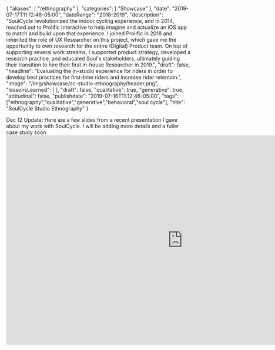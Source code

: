 {
   "aliases": [
     "/ethnography"
   ],
   "categories": [
      "Showcase"
   ],
   "date": "2019-07-17T11:12:46-05:00",
   "dateRange": "2018-2019",
   "description": "SoulCycle revolutionized the indoor cycling experience, and in 2014, reached out to Prolific Interactive to help imagine and actualize an iOS app to match and build upon that experience. I joined Prolific in 2018 and inherited the role of UX Researcher on this project, which gave me the opportunity to own research for the entire (Digital) Product team. On top of supporting several work streams, I supported product strategy, developed a research practice, and educated Soul's stakeholders, ultimately guiding their transition to hire their first in-house Researcher in 2019.",
   "draft": false,
   "headline": "Evaluating the in-studio experience for riders in order to develop best practices for first-time riders and increase rider retention.",
   "image": "/img/showcase/sc-studio-ethnography/header.png",
   "lessonsLearned": [
   ],
   "draft": false,
   "qualitative": true,
   "generative": true,
   "attitudinal": false,
   "publishdate": "2019-07-16T11:12:46-05:00",
   "tags": ["ethnography","qualitative","generative","behavioral","soul cycle"],
   "title": "SoulCycle Studio Ethnography"
}

<div class="card currently construction">Dec 12 Update: Here are a few slides from a recent presentation I gave about my work with SoulCycle. I will be adding more details and a fuller case study soon</div>

<iframe src="https://docs.google.com/presentation/d/e/2PACX-1vTgk5aBFTExwxrrm6iU9652qviVjiQvRFQyFXCp8tqoJz3lndvWwEh0uNv5Yf1SMO71bLW92JE6l2DC/embed?start=false&loop=false" frameborder="0" width="960" height="569" allowfullscreen="true" mozallowfullscreen="true" webkitallowfullscreen="true"></iframe>
